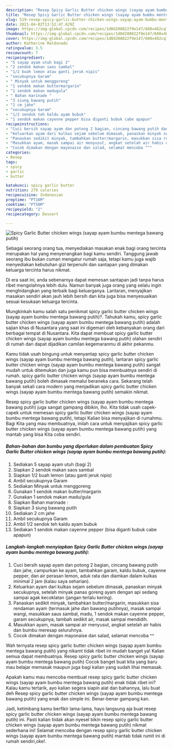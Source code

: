 ```yaml
---
description: "Resep Spicy Garlic Butter chicken wings (sayap ayam bumbu mentega bawang putih) yang lezat Untuk Jualan"
title: "Resep Spicy Garlic Butter chicken wings (sayap ayam bumbu mentega bawang putih) yang lezat Untuk Jualan"
slug: 519-resep-spicy-garlic-butter-chicken-wings-sayap-ayam-bumbu-mentega-bawang-putih-yang-lezat-untuk-jualan
date: 2021-04-02T13:52:47.629Z
image: https://img-global.cpcdn.com/recipes/1d0d208822f9e147/680x482cq70/spicy-garlic-butter-chicken-wings-sayap-ayam-bumbu-mentega-bawang-putih-foto-resep-utama.jpg
thumbnail: https://img-global.cpcdn.com/recipes/1d0d208822f9e147/680x482cq70/spicy-garlic-butter-chicken-wings-sayap-ayam-bumbu-mentega-bawang-putih-foto-resep-utama.jpg
cover: https://img-global.cpcdn.com/recipes/1d0d208822f9e147/680x482cq70/spicy-garlic-butter-chicken-wings-sayap-ayam-bumbu-mentega-bawang-putih-foto-resep-utama.jpg
author: Katherine Maldonado
ratingvalue: 3.5
reviewcount: 7
recipeingredient:
- "5 sayap ayam utuh bagi 2"
- "2 sendok makan saos sambal"
- "1/2 buah lemon atau ganti jeruk nipis"
- "secukupnya Garam"
- " Minyak untuk menggoreng"
- "1 sendok makan buttermargarin"
- "1 sendok makan madugula"
- " Bahan marinade "
- "3 siung bawang putih"
- "2 cm jahe"
- "secukupnya Garam"
- "1/2 sendok teh kaldu ayam bubuk"
- "1 sendok makan cayenne pepper bisa diganti bubuk cabe apapun"
recipeinstructions:
- "Cuci bersih sayap ayam dan potong 2 bagian, cincang bawang putih dan jahe, campurkan ke ayam, tambahkan garam, kaldu bubuk, cayenne pepper, dan air perasan lemon, aduk rata dan diamkan dalam kulkas minimal 2 jam (kalau saya seharian)."
- "Keluarkan ayam dari kulkas sejam sebelum dimasak, panaskan minyak secukupnya, setelah minyak panas goreng ayam dengan api sedang sampai agak kecoklatan (jangan terlalu kering)."
- "Panaskan sedikit minyak, tambahkan butter/margarin, masukkan sisa rendaman ayam (termasuk jahe dan bawang putihnya), masak sampai wangi, masukkan saus sambal, madu, 1 sendok makan cayenne pepper, garam secukupnya, tambah sedikit air, masak sampai mendidih."
- "Masukkan ayam, masak sampai air menyusut, angkat setelah air habis dan bumbu meresap seluruhnya."
- "Cocok dimakan dengan mayonaise dan salad, selamat mencoba ^^"
categories:
- Resep
tags:
- spicy
- garlic
- butter

katakunci: spicy garlic butter 
nutrition: 279 calories
recipecuisine: Indonesian
preptime: "PT16M"
cooktime: "PT50M"
recipeyield: "2"
recipecategory: Dessert

---
```



![Spicy Garlic Butter chicken wings (sayap ayam bumbu mentega bawang putih)](https://img-global.cpcdn.com/recipes/1d0d208822f9e147/680x482cq70/spicy-garlic-butter-chicken-wings-sayap-ayam-bumbu-mentega-bawang-putih-foto-resep-utama.jpg)

Sebagai seorang orang tua, menyediakan masakan enak bagi orang tercinta merupakan hal yang menyenangkan bagi kamu sendiri. Tanggung jawab seorang ibu bukan cuman mengatur rumah saja, tetapi kamu juga wajib menyediakan kebutuhan gizi terpenuhi dan santapan yang dimakan keluarga tercinta harus nikmat.

Di era  saat ini, anda sebenarnya dapat memesan santapan jadi tanpa harus ribet mengolahnya lebih dulu. Namun banyak juga orang yang selalu ingin menghidangkan yang terbaik bagi keluarganya. Lantaran, menyajikan masakan sendiri akan jauh lebih bersih dan kita juga bisa menyesuaikan sesuai kesukaan keluarga tercinta. 



Mungkinkah kamu salah satu penikmat spicy garlic butter chicken wings (sayap ayam bumbu mentega bawang putih)?. Tahukah kamu, spicy garlic butter chicken wings (sayap ayam bumbu mentega bawang putih) adalah sajian khas di Nusantara yang saat ini digemari oleh kebanyakan orang dari berbagai tempat di Nusantara. Kita dapat membuat spicy garlic butter chicken wings (sayap ayam bumbu mentega bawang putih) olahan sendiri di rumah dan dapat dijadikan camilan kegemaranmu di akhir pekanmu.

Kamu tidak usah bingung untuk menyantap spicy garlic butter chicken wings (sayap ayam bumbu mentega bawang putih), lantaran spicy garlic butter chicken wings (sayap ayam bumbu mentega bawang putih) sangat mudah untuk ditemukan dan juga kamu pun bisa membuatnya sendiri di rumah. spicy garlic butter chicken wings (sayap ayam bumbu mentega bawang putih) boleh dimasak memalui beraneka cara. Sekarang telah banyak sekali cara modern yang menjadikan spicy garlic butter chicken wings (sayap ayam bumbu mentega bawang putih) semakin nikmat.

Resep spicy garlic butter chicken wings (sayap ayam bumbu mentega bawang putih) juga sangat gampang dibikin, lho. Kita tidak usah capek-capek untuk memesan spicy garlic butter chicken wings (sayap ayam bumbu mentega bawang putih), tetapi Kalian bisa menyajikan di rumahmu. Bagi Kita yang mau membuatnya, inilah cara untuk menyajikan spicy garlic butter chicken wings (sayap ayam bumbu mentega bawang putih) yang mantab yang bisa Kita coba sendiri.

<!--inarticleads1-->

##### Bahan-bahan dan bumbu yang diperlukan dalam pembuatan Spicy Garlic Butter chicken wings (sayap ayam bumbu mentega bawang putih):

1. Sediakan 5 sayap ayam utuh (bagi 2)
1. Siapkan 2 sendok makan saos sambal
1. Siapkan 1/2 buah lemon (atau ganti jeruk nipis)
1. Ambil secukupnya Garam
1. Sediakan  Minyak untuk menggoreng
1. Gunakan 1 sendok makan butter/margarin
1. Gunakan 1 sendok makan madu/gula
1. Siapkan  Bahan marinade :
1. Siapkan 3 siung bawang putih
1. Sediakan 2 cm jahe
1. Ambil secukupnya Garam
1. Ambil 1/2 sendok teh kaldu ayam bubuk
1. Sediakan 1 sendok makan cayenne pepper (bisa diganti bubuk cabe apapun)




<!--inarticleads2-->

##### Langkah-langkah menyiapkan Spicy Garlic Butter chicken wings (sayap ayam bumbu mentega bawang putih):

1. Cuci bersih sayap ayam dan potong 2 bagian, cincang bawang putih dan jahe, campurkan ke ayam, tambahkan garam, kaldu bubuk, cayenne pepper, dan air perasan lemon, aduk rata dan diamkan dalam kulkas minimal 2 jam (kalau saya seharian).
1. Keluarkan ayam dari kulkas sejam sebelum dimasak, panaskan minyak secukupnya, setelah minyak panas goreng ayam dengan api sedang sampai agak kecoklatan (jangan terlalu kering).
1. Panaskan sedikit minyak, tambahkan butter/margarin, masukkan sisa rendaman ayam (termasuk jahe dan bawang putihnya), masak sampai wangi, masukkan saus sambal, madu, 1 sendok makan cayenne pepper, garam secukupnya, tambah sedikit air, masak sampai mendidih.
1. Masukkan ayam, masak sampai air menyusut, angkat setelah air habis dan bumbu meresap seluruhnya.
1. Cocok dimakan dengan mayonaise dan salad, selamat mencoba ^^




Wah ternyata resep spicy garlic butter chicken wings (sayap ayam bumbu mentega bawang putih) yang nikamt tidak ribet ini mudah banget ya! Kalian semua dapat membuatnya. Resep spicy garlic butter chicken wings (sayap ayam bumbu mentega bawang putih) Cocok banget buat kita yang baru mau belajar memasak maupun juga bagi kalian yang sudah lihai memasak.

Apakah kamu mau mencoba membuat resep spicy garlic butter chicken wings (sayap ayam bumbu mentega bawang putih) enak tidak ribet ini? Kalau kamu tertarik, ayo kalian segera siapin alat dan bahannya, lalu buat deh Resep spicy garlic butter chicken wings (sayap ayam bumbu mentega bawang putih) yang enak dan simple ini. Benar-benar gampang kan. 

Jadi, ketimbang kamu berfikir lama-lama, hayo langsung aja buat resep spicy garlic butter chicken wings (sayap ayam bumbu mentega bawang putih) ini. Pasti kalian tiidak akan nyesel bikin resep spicy garlic butter chicken wings (sayap ayam bumbu mentega bawang putih) nikmat sederhana ini! Selamat mencoba dengan resep spicy garlic butter chicken wings (sayap ayam bumbu mentega bawang putih) mantab tidak rumit ini di rumah sendiri,oke!.

